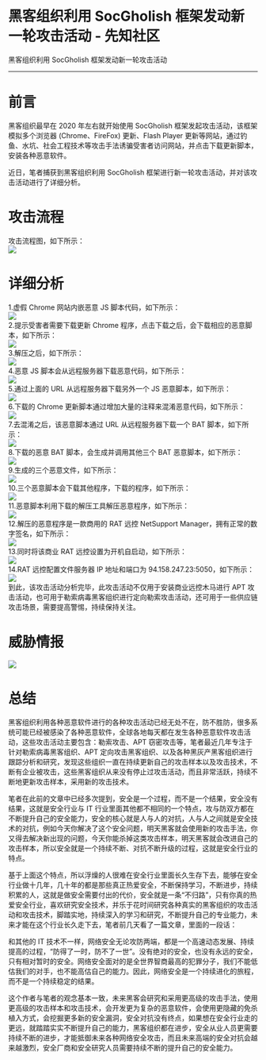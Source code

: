 

# 黑客组织利用 SocGholish 框架发动新一轮攻击活动 - 先知社区

黑客组织利用 SocGholish 框架发动新一轮攻击活动

- - -

# 前言

黑客组织最早在 2020 年左右就开始使用 SocGholish 框架发起攻击活动，该框架模拟多个浏览器 (Chrome、FireFox) 更新、Flash Player 更新等网站，通过钓鱼、水坑、社会工程技术等攻击手法诱骗受害者访问网站，并点击下载更新脚本，安装各种恶意软件。

近日，笔者捕获到黑客组织利用 SocGholish 框架进行新一轮攻击活动，并对该攻击活动进行了详细分析。

# 攻击流程

攻击流程图，如下所示：  
[![](assets/1708920540-eb1fff639c5d74e694e5febe68741f43.png)](https://xzfile.aliyuncs.com/media/upload/picture/20240211150620-0ed567ea-c8ac-1.png)

# 详细分析

1.虚假 Chrome 网站内嵌恶意 JS 脚本代码，如下所示：  
[![](assets/1708920540-a4c18c65ee18fa0071eeb499d4a07178.png)](https://xzfile.aliyuncs.com/media/upload/picture/20240211150652-21e5fa66-c8ac-1.png)  
2.提示受害者需要下载更新 Chrome 程序，点击下载之后，会下载相应的恶意脚本，如下所示：  
[![](assets/1708920540-2466193fac76dfefb6c3115cfdee717b.png)](https://xzfile.aliyuncs.com/media/upload/picture/20240211150711-2d2c4736-c8ac-1.png)  
3.解压之后，如下所示：  
[![](assets/1708920540-c1189ebfb50d8df908c29f3d8755610a.png)](https://xzfile.aliyuncs.com/media/upload/picture/20240211150731-3976609e-c8ac-1.png)  
4.恶意 JS 脚本会从远程服务器下载恶意代码，如下所示：  
[![](assets/1708920540-a73159c20865617cddad46bf0461df11.png)](https://xzfile.aliyuncs.com/media/upload/picture/20240211150749-440bd2be-c8ac-1.png)  
5.通过上面的 URL 从远程服务器下载另外一个 JS 恶意脚本，如下所示：  
[![](assets/1708920540-a9e30bdc345ce582c5a2dfa74297204b.png)](https://xzfile.aliyuncs.com/media/upload/picture/20240211150811-515a44aa-c8ac-1.png)  
6.下载的 Chrome 更新脚本通过增加大量的注释来混淆恶意代码，如下所示：  
[![](assets/1708920540-1adfbee3acf1c0db9f33b7bfb3854d6b.png)](https://xzfile.aliyuncs.com/media/upload/picture/20240211150831-5ce78e4a-c8ac-1.png)  
7.去混淆之后，该恶意脚本通过 URL 从远程服务器下载一个 BAT 脚本，如下所示：  
[![](assets/1708920540-ad3ef5e9e8dd20651498982dd30316cb.png)](https://xzfile.aliyuncs.com/media/upload/picture/20240211150853-6a08dcbe-c8ac-1.png)  
8.下载的恶意 BAT 脚本，会生成并调用其他三个 BAT 恶意脚本，如下所示：  
[![](assets/1708920540-f82ff5f60fad4419024803bdc2fdd31f.png)](https://xzfile.aliyuncs.com/media/upload/picture/20240211150913-76279a4e-c8ac-1.png)  
9.生成的三个恶意文件，如下所示：  
[![](assets/1708920540-7a0e79cacfab957f12c39e3fcfa987ea.png)](https://xzfile.aliyuncs.com/media/upload/picture/20240211150935-83399fac-c8ac-1.png)  
10.三个恶意脚本会下载其他程序，下载的程序，如下所示：  
[![](assets/1708920540-f71798d5c81c8cb75260f881c00072a0.png)](https://xzfile.aliyuncs.com/media/upload/picture/20240211150955-8f0b56ae-c8ac-1.png)  
11.恶意脚本利用下载的解压工具解压恶意程序，如下所示：  
[![](assets/1708920540-b7a2e6eab3f6d956a23a9d0730f3ef94.png)](https://xzfile.aliyuncs.com/media/upload/picture/20240211151016-9b4e6a78-c8ac-1.png)  
12.解压的恶意程序是一款商用的 RAT 远控 NetSupport Manager，拥有正常的数字签名，如下所示：  
[![](assets/1708920540-99e93625dfd72fe1909aabe706d80c62.png)](https://xzfile.aliyuncs.com/media/upload/picture/20240211151036-a7c3d87e-c8ac-1.png)  
13.同时将该商业 RAT 远控设置为开机自启动，如下所示：  
[![](assets/1708920540-fb5be8b5cbda13f8508d762579e78a02.png)](https://xzfile.aliyuncs.com/media/upload/picture/20240211151307-0188921e-c8ad-1.png)  
14.RAT 远控配置文件服务器 IP 地址和端口为 94.158.247.23:5050，如下所示：  
[![](assets/1708920540-24abc2072841f6a7f4446f3ab62ad7c7.png)](https://xzfile.aliyuncs.com/media/upload/picture/20240211151135-ca7a212a-c8ac-1.png)  
到此，该攻击活动分析完毕，此攻击活动不仅用于安装商业远控木马进行 APT 攻击活动，也可用于勒索病毒黑客组织进行定向勒索攻击活动，还可用于一些供应链攻击场景，需要提高警惕，持续保持关注。

# 威胁情报

[![](assets/1708920540-1a2ec130accecea62ea57f9c854a0721.png)](https://xzfile.aliyuncs.com/media/upload/picture/20240211151354-1d47c1e6-c8ad-1.png)

# 总结

黑客组织利用各种恶意软件进行的各种攻击活动已经无处不在，防不胜防，很多系统可能已经被感染了各种恶意软件，全球各地每天都在发生各种恶意软件攻击活动，这些攻击活动主要包含：勒索攻击、APT 窃密攻击等，笔者最近几年专注于针对勒索病毒黑客组织、APT 定向攻击黑客组织、以及各种黑灰产黑客组织进行跟踪分析和研究，发现这些组织一直在持续更新自己的攻击样本以及攻击技术，不断有企业被攻击，这些黑客组织从来没有停止过攻击活动，而且非常活跃，持续不断地更新攻击样本，采用新的攻击技术。

笔者在此前的文章中已经多次提到，安全是一个过程，而不是一个结果，安全没有结果，这就是安全行业与 IT 行业里面其他都不相同的一个特点，攻与防双方都在不断提升自己的安全能力，安全的核心就是人与人的对抗，人与人之间就是安全技术的对抗，例如今天你解决了这个安全问题，明天黑客就会使用新的攻击手法，你又得去解决新出现的问题，今天你能杀掉这类攻击样本，明天黑客就会改进自己的攻击样本，所以安全就是一个持续不断、对抗不断升级的过程，这就是安全行业的特点。

基于上面这个特点，所以浮燥的人很难在安全行业里面长久生存下去，能够在安全行业做十几年，几十年的都是那些真正热爱安全，不断保持学习，不断进步，持续积累的人，这就是做安全需要付出的代价，安全就是一条“不归路”，只有你真的热爱安全行业，喜欢研究安全技术，并乐于花时间研究各种真实的黑客组织的攻击活动和攻击技术，脚踏实地，持续深入的学习和研究，不断提升自己的专业能力，未来才能在这个行业长久走下去，笔者前几天看了一篇文章，里面的一段话：

和其他的 IT 技术不一样，网络安全无论攻防两端，都是一个高速动态发展、持续提高的过程，“防得了一时，防不了一世”。没有绝对的安全，也没有永远的安全，只有相对暂时的安全。网络安全面对的是全世界智商最高的犯罪分子，我们不能低估我们的对手，也不能高估自己的能力。因此，网络安全是一个持续进化的旅程，而不是一个持续稳定的结果。

这个作者与笔者的观念基本一致，未来黑客会研究和采用更高级的攻击手法，使用更高级的攻击样本和攻击技术，会开发更为复杂的恶意软件，会使用更隐藏的免杀植入方式，会挖掘更多新的安全漏洞，安全对抗没有终点，如果想在安全行业走的更远，就踏踏实实不断提升自己的能力，黑客组织都在进步，安全从业人员更需要持续不断的进步，才能抵御未来各种网络安全攻击，而且未来高端的安全对抗会越来越激烈，安全厂商和安全研究人员需要持续不断的提升自己的安全能力。
